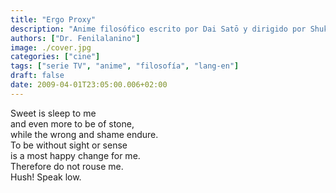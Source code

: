 ```yaml
---
title: "Ergo Proxy"
description: "Anime filosófico escrito por Dai Satō y dirigido por Shukō Murase."
authors: ["Dr. Fenilalanino"]
image: ./cover.jpg
categories: ["cine"]
tags: ["serie TV", "anime", "filosofía", "lang-en"]
draft: false
date: 2009-04-01T23:05:00.006+02:00
---
```


Sweet is sleep to me\
and even more to be of stone,\
while the wrong and shame endure.\
To be without sight or sense\
is a most happy change for me.\
Therefore do not rouse me.\
Hush! Speak low. 
